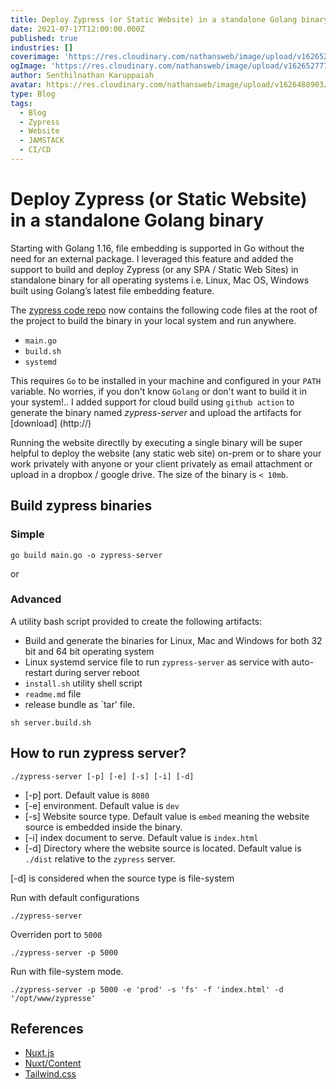 ```yaml
---
title: Deploy Zypress (or Static Website) in a standalone Golang binary
date: 2021-07-17T12:00:00.000Z
published: true
industries: []
coverimage: 'https://res.cloudinary.com/nathansweb/image/upload/v1626527779/gophers/docker_whale-transparent-bg.png'
ogImage: 'https://res.cloudinary.com/nathansweb/image/upload/v1626527779/gophers/docker_whale-transparent-bg.png'
author: Senthilnathan Karuppaiah
avatar: https://res.cloudinary.com/nathansweb/image/upload/v1626488903/profile/Senthil-profile-picture-01_al07i5.jpg
type: Blog
tags:
  - Blog
  - Zypress
  - Website
  - JAMSTACK
  - CI/CD
---
```


# Deploy Zypress (or Static Website) in a standalone Golang binary

Starting with Golang 1.16, file embedding is supported in Go without the need for an external package. I leveraged this feature and added the support to build and deploy Zypress (or any SPA / Static Web Sites) in standalone binary for all operating systems i.e. Linux, Mac OS, Windows built using Golang’s latest file embedding feature. 

<!-- more -->

The [zypress code repo](https://github.com/senthilsweb/zypress) now contains the following code files at the root of the project to build the binary in your local system and run anywhere. 

* `main.go`
* `build.sh`
* `systemd`

This requires `Go` to be installed in your machine and configured in your `PATH` variable. No worries, if you don't know `Golang` or don't want to build it in your system!.. I added support for cloud build using `github action` to generate the binary named *zypress-server* and upload the artifacts for [download] (http://)

Running the website directlly by executing a single binary will be super helpful to deploy the website (any static web site) on-prem or to share your work privately with anyone or your client privately as email attachment or upload in a dropbox / google drive. The size of the binary is `< 10mb`.

## Build zypress binaries

### Simple

```
go build main.go -o zypress-server
```

or

### Advanced 

A utility bash script provided to create the following artifacts:

* Build and generate the binaries for Linux, Mac and Windows for both 32 bit and 64 bit operating system
* Linux systemd service file to run `zypress-server` as service with auto-restart during server reboot
* `install.sh` utility shell script
* `readme.md` file
* release bundle as `tar' file.

```
sh server.build.sh
```



## How to run zypress server?

```
./zypress-server [-p] [-e] [-s] [-i] [-d] 
```

* [-p] port. Default value is `8080`
* [-e] environment. Default value is `dev`
* [-s] Website source type. Default value is `embed` meaning the website source is embedded inside the binary.
* [-i] index document to serve. Default value is `index.html`
* [-d] Directory where the website source is located. Default value is `./dist` relative to the `zypress` server. 


<alert type="info">
[-d] is considered when the source type is file-system
</alert>


Run with default configurations

```
./zypress-server
```

Overriden port to `5000`

```
./zypress-server -p 5000
```

Run with file-system mode. 

```
./zypress-server -p 5000 -e 'prod' -s 'fs' -f 'index.html' -d '/opt/www/zypresse'
```


## References

* [Nuxt.js](https://nuxtjs.org/)
* [Nuxt/Content](https://content.nuxtjs.org/)
* [Tailwind.css](https://tailwindcss.com/)